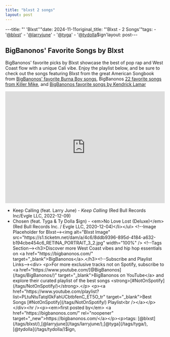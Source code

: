 ```yaml
---
title: "blxst 2 songs"
layout: post
---
```

---title: "' 'Blxst''"date: 2024-11-11original_title: "'Blxst - 2 Songs'"tags:  - '[@blxst](/tags/blxst/)'  - '[@larryjune](/tags/larryjune/)'  - '[@tyga](/tags/tyga/)'  - '[@tydolla](/tags/tydolla/)$ign'layout: post---<h2>BigBanonos' Favorite Songs by Blxst</h2> <!--Search Description--><p>BigBanonos' favorite picks by Blxst showcase the best of pop rap and West Coast flow with a unique Cali vibe. Enjoy the playlist below, and be sure to check out the songs featuring Blxst from the great American Songbook from <a href="https://bigbanonos.com/2019/10/burna-boy.html">BigBanonos' favorite Burna Boy songs</a>, BigBanonos <a href="https://bigbanonos.com/2024/08/killer-mike-22-songs.html" target="_blank">22 favorite songs from Killer Mike</a>, and <a href="https://bigbanonos.com/2024/05/kendrick-lamar-16-songs.html" target="_blank">BigBanonos favorite songs by Kendrick Lamar</a></p> <!--Spotify Playlist Embed--><iframe allow="autoplay; clipboard-write; encrypted-media; fullscreen; picture-in-picture" allowfullscreen="" frameborder="0" height="352" loading="lazy" src="https://open.spotify.com/embed/playlist/7aKenTZ6RUcxxaH68toH8A?utm_source=generator" width="100%"></iframe> <!--Song Listings--><ul> <li>Keep Calling (feat. Larry June) - <em>Keep Calling</em> (Red Bull Records Inc/Evgle LLC, 2022-12-09)</li> <li>Chosen (feat. Tyga & Ty Dolla $ign) - <em>No Love Lost (Deluxe)</em> (Red Bull Records Inc. / Evgle LLC, 2020-12-04)</li></ul> <!--Image Placeholder for Blxst--><img alt="Blxst Image" src="https://s1.ticketm.net/dam/a/4c6/8ddb9396-895d-4184-a632-b194cbe454c6_RETINA_PORTRAIT_3_2.jpg" width="100%" /> <!--Tags Section--><h3>Discover more West Coast vibes and hip hop essentials on <a href="https://bigbanonos.com/" target="_blank">BigBanonos</a>.</h3><!--Subscribe and Playlist Links--><div>    <p>For more exclusive tracks not on Spotify, subscribe to <a href="https://www.youtube.com/[@BigBanonos](/tags/BigBanonos/)" target="_blank">BigBanonos on YouTube</a> and explore their curated playlist of the best songs <strong>[#NotOnSpotify](/tags/NotOnSpotify/)</strong>.</p>    <p><a href="https://www.youtube.com/playlist?list=PLtuNtuTatqI0kFahUCbtbfenC_ET5O_tr" target="_blank">Best Songs [#NotOnSpotify](/tags/NotOnSpotify/) Playlist<br /></a></p></div><hr /><p><em>first posted by</em> <a href="https://bigbanonos.com/" rel="noopener" target="_new">https://bigbanonos.com/</a></p><p>tags: [@blxst](/tags/blxst/),[@larryjune](/tags/larryjune/),[@tyga](/tags/tyga/),[@tydolla](/tags/tydolla/)$ign,</p>